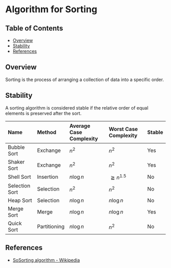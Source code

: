 # Algorithm for Sorting

## Table of Contents <!-- omit in toc -->

- [Overview](#overview)
- [Stability](#stability)
- [References](#references)

## Overview

Sorting is the process of arranging a collection of data into a specific order.

## Stability

A sorting algorithm is considered stable if the relative order of equal elements is preserved after the sort.

| Name | Method | Average Case Complexity | Worst Case Complexity | Stable |
| :---- | :---- | :---- | :---- | :---- |
| Bubble Sort | Exchange | ${\displaystyle n^{2}}$ | ${\displaystyle n^{2}}$ | Yes |
| Shaker Sort | Exchange | ${\displaystyle n^{2}}$ | ${\displaystyle n^{2}}$ | Yes |
| Shell Sort | Insertion | ${\displaystyle n\log n}$ | ${\displaystyle ≧ n^{1.5}}$ | No |
| Selection Sort | Selection | ${\displaystyle n^{2}}$ | ${\displaystyle n^{2}}$ | No |
| Heap Sort | Selection | ${\displaystyle n\log n}$ | ${\displaystyle n\log n}$ | No |
| Merge Sort | Merge | ${\displaystyle n\log n}$ | ${\displaystyle n\log n}$ | Yes |
| Quick Sort | Partitioning | ${\displaystyle n\log n}$ | ${\displaystyle n^{2}}$ | No |

## References

- [SoSorting algorithm - Wikipedia](https://en.wikipedia.org/wiki/Sorting_algorithm)
